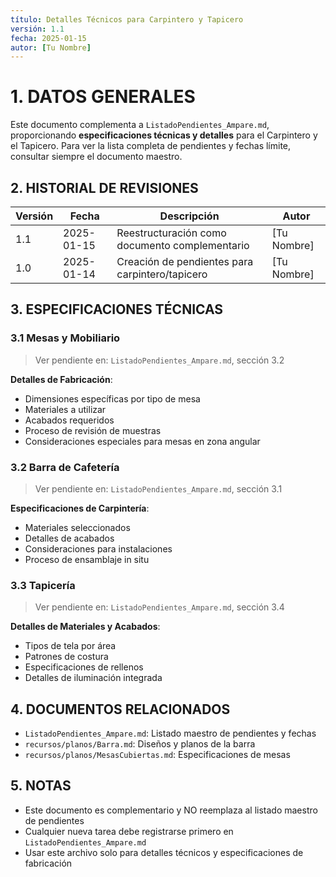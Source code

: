 ```yaml
---
título: Detalles Técnicos para Carpintero y Tapicero
versión: 1.1
fecha: 2025-01-15
autor: [Tu Nombre]
---
```


# 1. DATOS GENERALES
Este documento complementa a `ListadoPendientes_Ampare.md`, proporcionando **especificaciones técnicas y detalles** para el Carpintero y el Tapicero. Para ver la lista completa de pendientes y fechas límite, consultar siempre el documento maestro.

## 2. HISTORIAL DE REVISIONES
| Versión | Fecha       | Descripción                                      | Autor      |
|---------|------------|--------------------------------------------------|------------|
| 1.1     | 2025-01-15 | Reestructuración como documento complementario   | [Tu Nombre]|
| 1.0     | 2025-01-14 | Creación de pendientes para carpintero/tapicero | [Tu Nombre]|

## 3. ESPECIFICACIONES TÉCNICAS

### 3.1 Mesas y Mobiliario
> Ver pendiente en: `ListadoPendientes_Ampare.md`, sección 3.2

**Detalles de Fabricación**:
- Dimensiones específicas por tipo de mesa
- Materiales a utilizar
- Acabados requeridos
- Proceso de revisión de muestras
- Consideraciones especiales para mesas en zona angular

### 3.2 Barra de Cafetería
> Ver pendiente en: `ListadoPendientes_Ampare.md`, sección 3.1

**Especificaciones de Carpintería**:
- Materiales seleccionados
- Detalles de acabados
- Consideraciones para instalaciones
- Proceso de ensamblaje in situ

### 3.3 Tapicería
> Ver pendiente en: `ListadoPendientes_Ampare.md`, sección 3.4

**Detalles de Materiales y Acabados**:
- Tipos de tela por área
- Patrones de costura
- Especificaciones de rellenos
- Detalles de iluminación integrada

## 4. DOCUMENTOS RELACIONADOS
- `ListadoPendientes_Ampare.md`: Listado maestro de pendientes y fechas
- `recursos/planos/Barra.md`: Diseños y planos de la barra
- `recursos/planos/MesasCubiertas.md`: Especificaciones de mesas

## 5. NOTAS
- Este documento es complementario y NO reemplaza al listado maestro de pendientes
- Cualquier nueva tarea debe registrarse primero en `ListadoPendientes_Ampare.md`
- Usar este archivo solo para detalles técnicos y especificaciones de fabricación
